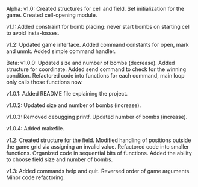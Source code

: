 Alpha:
  v1.0:
    Created structures for cell and field.
    Set initialization for the game.
    Created cell-opening module.

  v1.1:
    Added constraint for bomb placing: never start bombs on starting cell to avoid insta-losses.

  v1.2:
    Updated game interface.
    Added command constants for open, mark and unmk.
    Added simple command handler.

Beta:
  v1.0.0:
    Updated size and number of bombs (decrease).
    Added structure for coordinate.
    Added send command to check for the winning condition.
    Refactored code into functions for each command, main loop only calls those functions now.

  v1.0.1:
    Added README file explaining the project.

  v1.0.2:
    Updated size and number of bombs (increase).

  v1.0.3:
    Removed debugging printf.
    Updated number of bombs (increase).

  v1.0.4:
    Added makefile.

  v1.2:
    Created structure for the field.
    Modified handling of positions outside the game grid via assigning an invalid value.
    Refactored code into smaller functions.
    Organized code in sequential bits of functions.
    Added the ability to choose field size and number of bombs.

  v1.3:
    Added commands help and quit.
    Reversed order of game arguments.
    Minor code refactoring.
